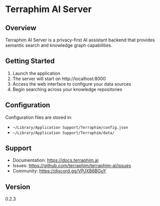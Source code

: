 # Terraphim AI Server

## Overview
Terraphim AI Server is a privacy-first AI assistant backend that provides semantic search and knowledge graph capabilities.

## Getting Started
1. Launch the application
2. The server will start on http://localhost:8000
3. Access the web interface to configure your data sources
4. Begin searching across your knowledge repositories

## Configuration
Configuration files are stored in:
- `~/Library/Application Support/Terraphim/config.json`
- `~/Library/Application Support/Terraphim/data/`

## Support
- Documentation: https://docs.terraphim.ai
- Issues: https://github.com/terraphim/terraphim-ai/issues
- Community: https://discord.gg/VPJXB6BGuY

## Version
0.2.3
